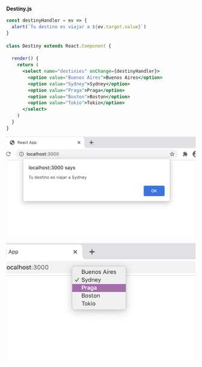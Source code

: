 **Destiny.js**

```jsx
const destinyHandler = ev => {
  alert(`Tu destino es viajar a ${ev.target.value}`)
}

class Destiny extends React.Component {

  render() {
    return (
      <select name="destinies" onChange={destinyHandler}>
        <option value="Buenos Aires">Buenos Aires</option>
        <option value="Sydney">Sydney</option>
        <option value="Praga">Praga</option>
        <option value="Boston">Boston</option>
        <option value="Tokio">Tokio</option>
      </select>
    )
  }
}
```

![image-20200720210427747](./image-20200720210427747.png)

![image-20200720210438573](./image-20200720210438573.png)

